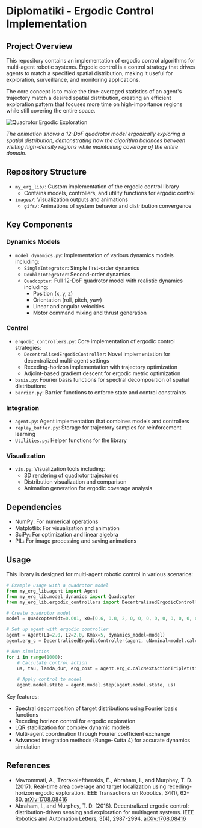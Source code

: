 # Diplomatiki - Ergodic Control Implementation

## Project Overview
This repository contains an implementation of ergodic control algorithms for multi-agent robotic systems. Ergodic control is a control strategy that drives agents to match a specified spatial distribution, making it useful for exploration, surveillance, and monitoring applications.

The core concept is to make the time-averaged statistics of an agent's trajectory match a desired spatial distribution, creating an efficient exploration pattern that focuses more time on high-importance regions while still covering the entire space.

![Quadrotor Ergodic Exploration](images/gifs/phi1_animation.gif)

*The animation shows a 12-DoF quadrotor model ergodically exploring a spatial distribution, demonstrating how the algorithm balances between visiting high-density regions while maintaining coverage of the entire domain.*

## Repository Structure
- `my_erg_lib/`: Custom implementation of the ergodic control library
  - Contains models, controllers, and utility functions for ergodic control
- `images/`: Visualization outputs and animations
  - `gifs/`: Animations of system behavior and distribution convergence

## Key Components

### Dynamics Models
- `model_dynamics.py`: Implementation of various dynamics models including:
  - `SingleIntegrator`: Simple first-order dynamics
  - `DoubleIntegrator`: Second-order dynamics
  - `Quadcopter`: Full 12-DoF quadrotor model with realistic dynamics including:
    - Position (x, y, z)
    - Orientation (roll, pitch, yaw)
    - Linear and angular velocities
    - Motor command mixing and thrust generation

### Control
- `ergodic_controllers.py`: Core implementation of ergodic control strategies:
  - `DecentralisedErgodicController`: Novel implementation for decentralized multi-agent settings
  - Receding-horizon implementation with trajectory optimization
  - Adjoint-based gradient descent for ergodic metric optimization
- `basis.py`: Fourier basis functions for spectral decomposition of spatial distributions
- `barrier.py`: Barrier functions to enforce state and control constraints

### Integration
- `agent.py`: Agent implementation that combines models and controllers
- `replay_buffer.py`: Storage for trajectory samples for reinforcement learning
- `Utilities.py`: Helper functions for the library

### Visualization
- `vis.py`: Visualization tools including:
  - 3D rendering of quadrotor trajectories
  - Distribution visualization and comparison
  - Animation generation for ergodic coverage analysis

## Dependencies
- NumPy: For numerical operations
- Matplotlib: For visualization and animation
- SciPy: For optimization and linear algebra
- PIL: For image processing and saving animations

## Usage
This library is designed for multi-agent robotic control in various scenarios:

```python
# Example usage with a quadrotor model
from my_erg_lib.agent import Agent
from my_erg_lib.model_dynamics import Quadcopter
from my_erg_lib.ergodic_controllers import DecentralisedErgodicController

# Create quadrotor model
model = Quadcopter(dt=0.001, x0=[0.6, 0.8, 2, 0, 0, 0, 0, 0, 0, 0, 0, 0])

# Set up agent with ergodic controller
agent = Agent(L1=2.0, L2=2.0, Kmax=5, dynamics_model=model)
agent.erg_c = DecentralisedErgodicController(agent, uNominal=model.calcLQRcontrol)

# Run simulation
for i in range(1000):
    # Calculate control action
    us, tau, lamda_dur, erg_cost = agent.erg_c.calcNextActionTriplet(time_now)
    
    # Apply control to model
    agent.model.state = agent.model.step(agent.model.state, us)
```

Key features:
- Spectral decomposition of target distributions using Fourier basis functions
- Receding horizon control for ergodic exploration
- LQR stabilization for complex dynamic models
- Multi-agent coordination through Fourier coefficient exchange
- Advanced integration methods (Runge-Kutta 4) for accurate dynamics simulation


## References
- Mavrommati, A., Tzorakoleftherakis, E., Abraham, I., and Murphey, T. D. (2017). Real-time area coverage and target localization using receding-horizon ergodic exploration. IEEE Transactions on Robotics, 34(1), 62-80. [arXiv:1708.08416](https://arxiv.org/abs/1708.08416)
- Abraham, I., and Murphey, T. D. (2018). Decentralized ergodic control: distribution-driven sensing and exploration for multiagent systems. IEEE Robotics and Automation Letters, 3(4), 2987-2994. [arXiv:1708.08416](https://arxiv.org/abs/1708.08416)
